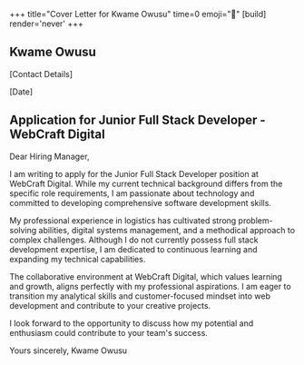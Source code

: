 +++
title="Cover Letter for Kwame Owusu" 
time=0 
emoji="📝" 
[build]
render='never'
+++

## Kwame Owusu

[Contact Details]

[Date]

## Application for Junior Full Stack Developer - WebCraft Digital

Dear Hiring Manager,

I am writing to apply for the Junior Full Stack Developer position at WebCraft Digital. While my current technical background differs from the specific role requirements, I am passionate about technology and committed to developing comprehensive software development skills.

My professional experience in logistics has cultivated strong problem-solving abilities, digital systems management, and a methodical approach to complex challenges. Although I do not currently possess full stack development expertise, I am dedicated to continuous learning and expanding my technical capabilities.

The collaborative environment at WebCraft Digital, which values learning and growth, aligns perfectly with my professional aspirations. I am eager to transition my analytical skills and customer-focused mindset into web development and contribute to your creative projects.

I look forward to the opportunity to discuss how my potential and enthusiasm could contribute to your team's success.

Yours sincerely,
Kwame Owusu
